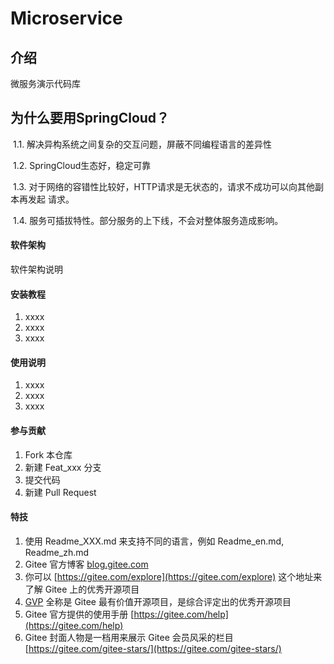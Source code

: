 # Microservice

## 介绍
微服务演示代码库

## 为什么要用SpringCloud？

​		1.1. 解决异构系统之间复杂的交互问题，屏蔽不同编程语言的差异性

​		1.2. SpringCloud生态好，稳定可靠

​		1.3. 对于网络的容错性比较好，HTTP请求是无状态的，请求不成功可以向其他副本再发起 请求。

​		1.4. 服务可插拔特性。部分服务的上下线，不会对整体服务造成影响。



#### 软件架构
软件架构说明


#### 安装教程

1.  xxxx
2.  xxxx
3.  xxxx

#### 使用说明

1.  xxxx
2.  xxxx
3.  xxxx

#### 参与贡献

1.  Fork 本仓库
2.  新建 Feat_xxx 分支
3.  提交代码
4.  新建 Pull Request


#### 特技

1.  使用 Readme\_XXX.md 来支持不同的语言，例如 Readme\_en.md, Readme\_zh.md
2.  Gitee 官方博客 [blog.gitee.com](https://blog.gitee.com)
3.  你可以 [https://gitee.com/explore](https://gitee.com/explore) 这个地址来了解 Gitee 上的优秀开源项目
4.  [GVP](https://gitee.com/gvp) 全称是 Gitee 最有价值开源项目，是综合评定出的优秀开源项目
5.  Gitee 官方提供的使用手册 [https://gitee.com/help](https://gitee.com/help)
6.  Gitee 封面人物是一档用来展示 Gitee 会员风采的栏目 [https://gitee.com/gitee-stars/](https://gitee.com/gitee-stars/)
